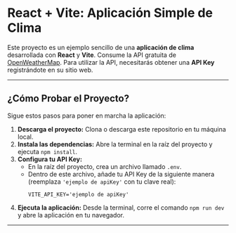 # React + Vite: Aplicación Simple de Clima

Este proyecto es un ejemplo sencillo de una **aplicación de clima** desarrollada con **React** y **Vite**. Consume la API gratuita de [OpenWeatherMap](https://openweathermap.org). Para utilizar la API, necesitarás obtener una **API Key** registrándote en su sitio web.

---

## ¿Cómo Probar el Proyecto?

Sigue estos pasos para poner en marcha la aplicación:

1.  **Descarga el proyecto:** Clona o descarga este repositorio en tu máquina local.
2.  **Instala las dependencias:** Abre la terminal en la raíz del proyecto y ejecuta `npm install`.
3.  **Configura tu API Key:**
    * En la raíz del proyecto, crea un archivo llamado `.env`.
    * Dentro de este archivo, añade tu API Key de la siguiente manera (reemplaza `'ejemplo de apiKey'` con tu clave real):
        ```
        VITE_API_KEY='ejemplo de apiKey'
        ```
4.  **Ejecuta la aplicación:** Desde la terminal, corre el comando `npm run dev` y abre la aplicación en tu navegador.

---

